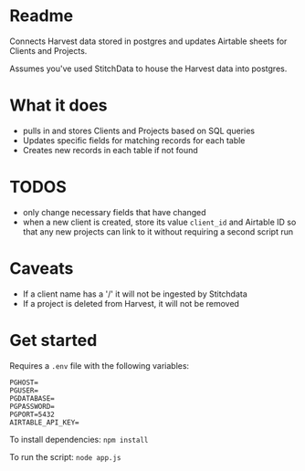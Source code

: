 # Readme

Connects Harvest data stored in postgres and updates Airtable sheets for Clients and Projects.

Assumes you've used StitchData to house the Harvest data into postgres.

# What it  does

* pulls in and stores Clients and Projects based on SQL queries
* Updates specific fields for matching records for each table
* Creates new records in each table if not found

# TODOS

* only change necessary fields that have changed
* when a new client is created, store its value `client_id` and Airtable ID so that any new projects can link to it without requiring a second script run

# Caveats

* If a client name has a '/' it will not be ingested by Stitchdata
* If a project is deleted from Harvest, it will not be removed

# Get started

Requires a `.env` file with the following variables:

```
PGHOST=
PGUSER=
PGDATABASE=
PGPASSWORD=
PGPORT=5432
AIRTABLE_API_KEY=
```

To install dependencies:
`npm install`

To run the script:
`node app.js`
